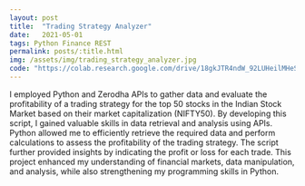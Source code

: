 ```yaml
---
layout: post
title:  "Trading Strategy Analyzer"
date:   2021-05-01
tags: Python Finance REST
permalink: posts/:title.html
img: /assets/img/trading_strategy_analyzer.jpg
code: "https://colab.research.google.com/drive/18gkJTR4ndW_92LUHeilMHeSTvASMyunh?usp=sharing"
---
```


I employed Python and Zerodha APIs to gather data and evaluate the profitability of a trading strategy for the top 50 stocks in the Indian Stock Market based on their <!--more-->market capitalization (NIFTY50). By developing this script, I gained valuable skills in data retrieval and analysis using APIs. Python allowed me to efficiently retrieve the required data and perform calculations to assess the profitability of the trading strategy. The script further provided insights by indicating the profit or loss for each trade. This project enhanced my understanding of financial markets, data manipulation, and analysis, while also strengthening my programming skills in Python.